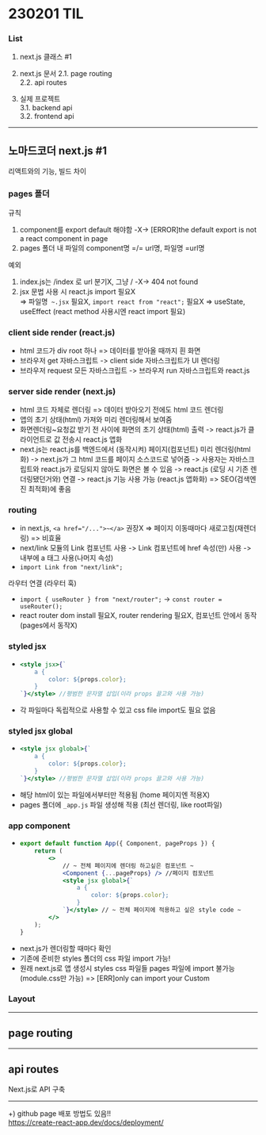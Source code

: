 # 230201 TIL

### List

1. next.js 클래스 #1

2. next.js 문서
   2.1. page routing  
   2.2. api routes

3. 실제 프로젝트  
   3.1. backend api  
   3.2. frontend api

---

## 노마드코더 next.js #1

리액트와의 기능, 빌드 차이

### pages 폴더

규칙

1. component를 export default 해야함 -X-> [ERROR]the default export is not a react component in page
2. pages 폴더 내 파일의 component명 =/= url명, 파일명 =url명

예외

1. index.js는 /index 로 url 분기X, 그냥 / -X-> 404 not found
2. jsx 문법 사용 시 react.js import 필요X  
   => 파일명` ~.jsx` 필요X, `import react from "react";` 필요X
   => useState, useEffect (react method 사용시엔 react import 필요)

### client side render (react.js)

-   html 코드가 div root 하나 => 데이터를 받아올 때까지 흰 화면
-   브라우저 get 자바스크립트 -> client side 자바스크립트가 UI 렌더링
-   브라우저 request 모든 자바스크립트 -> 브라우저 run 자바스크립트와 react.js

### server side render (next.js)

-   html 코드 자체로 렌더링 => 데이터 받아오기 전에도 html 코드 렌더링
-   앱의 초기 상태(html) 가져와 미리 렌더링해서 보여줌
-   화면렌더링~요청값 받기 전 사이에 화면의 초기 상태(html) 출력 -> react.js가 클라이언트로 값 전송시 react.js 앱화
-   next.js는 react.js를 백엔드에서 (동작시켜) 페이지(컴포넌트) 미리 렌더링(html화) -> next.js가 그 html 코드를 페이지 소스코드로 넣어줌 -> 사용자는 자바스크립트와 react.js가 로딩되지 않아도 화면은 볼 수 있음 -> react.js (로딩 시 기존 렌더링됐던거와) 연결 -> react.js 기능 사용 가능 (react.js 앱화화)
    => SEO(검색엔진 최적화)에 좋음

### routing

-   in next.js, `<a href="/...">~</a>` 권장X => 페이지 이동때마다 새로고침(재렌더링) => 비효율
-   next/link 모듈의 Link 컴포넌트 사용 -> Link 컴포넌트에 href 속성(만) 사용 -> 내부에 a 태그 사용(나머지 속성)
-   `import Link from "next/link";`

라우터 연결 (라우터 훅)

-   `import { useRouter } from "next/router";` -> `const router = useRouter();`
-   react router dom install 필요X, router rendering 필요X, 컴포넌트 안에서 동작(pages에서 동작X)

### styled jsx

-   ```jsx
    <style jsx>{`
    	a {
    		color: ${props.color};
    	}
    `}</style> //평범한 문자열 삽입(이라 props 끌고와 사용 가능)
    ```
-   각 파일마다 독립적으로 사용할 수 있고 css file import도 필요 없음

### styled jsx global

-   ```jsx
    <style jsx global>{`
    	a {
    		color: ${props.color};
    	}
    `}</style> //평범한 문자열 삽입(이라 props 끌고와 사용 가능)
    ```
-   해당 html이 있는 파일에서부터만 적용됨 (home 페이지엔 적용X)
-   pages 폴더에 `_app.js` 파일 생성해 적용 (최선 렌더링, like root파일)

### app component

-   ```jsx
    export default function App({ Component, pageProps }) {
    	return (
    		<>
    			// ~ 전체 페이지에 렌더링 하고싶은 컴포넌트 ~
    			<Component {...pageProps} /> //페이지 컴포넌트
    			<style jsx global>{`
    				a {
    					color: ${props.color};
    				}
    			`}</style> // ~ 전체 페이지에 적용하고 싶은 style code ~
    		</>
    	);
    }
    ```
-   next.js가 렌더링할 때마다 확인
-   기존에 준비한 styles 폴더의 css 파일 import 가능!
-   원래 next.js로 앱 생성시 styles css 파일들 pages 파일에 import 불가능 (module.css만 가능)
    => [ERR]only can import your Custom <App />

### Layout

---

## page routing

---

## api routes

Next.js로 API 구축

---

+) github page 배포 방법도 있음!!  
https://create-react-app.dev/docs/deployment/
